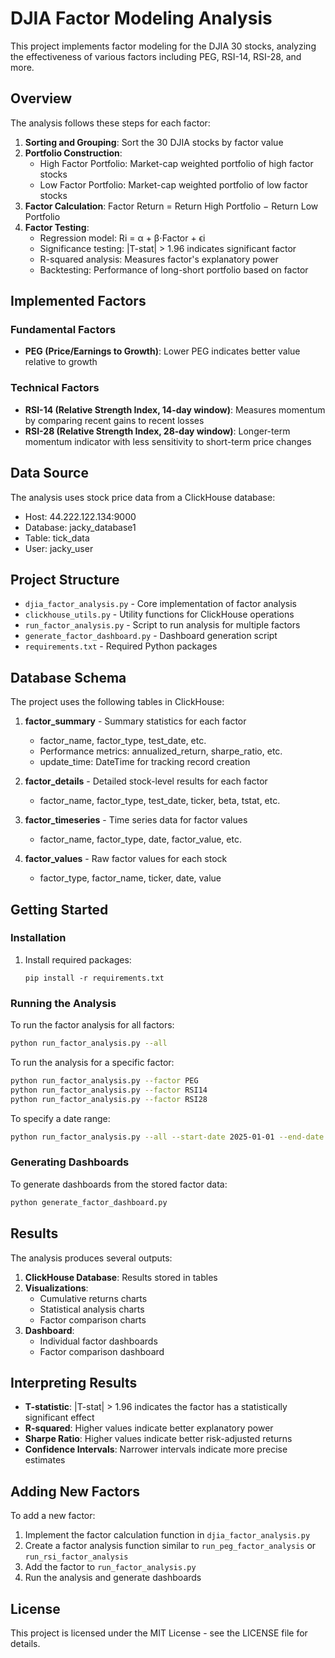 # DJIA Factor Modeling Analysis

This project implements factor modeling for the DJIA 30 stocks, analyzing the effectiveness of various factors including PEG, RSI-14, RSI-28, and more.

## Overview

The analysis follows these steps for each factor:

1. **Sorting and Grouping**: Sort the 30 DJIA stocks by factor value
2. **Portfolio Construction**:
   - High Factor Portfolio: Market-cap weighted portfolio of high factor stocks
   - Low Factor Portfolio: Market-cap weighted portfolio of low factor stocks
3. **Factor Calculation**: Factor Return = Return High Portfolio − Return Low Portfolio
4. **Factor Testing**:
   - Regression model: Ri = α + β⋅Factor + ϵi
   - Significance testing: |T-stat| > 1.96 indicates significant factor
   - R-squared analysis: Measures factor's explanatory power
   - Backtesting: Performance of long-short portfolio based on factor

## Implemented Factors

### Fundamental Factors
- **PEG (Price/Earnings to Growth)**: Lower PEG indicates better value relative to growth

### Technical Factors
- **RSI-14 (Relative Strength Index, 14-day window)**: Measures momentum by comparing recent gains to recent losses
- **RSI-28 (Relative Strength Index, 28-day window)**: Longer-term momentum indicator with less sensitivity to short-term price changes

## Data Source

The analysis uses stock price data from a ClickHouse database:
- Host: 44.222.122.134:9000
- Database: jacky_database1
- Table: tick_data
- User: jacky_user

## Project Structure

- `djia_factor_analysis.py` - Core implementation of factor analysis
- `clickhouse_utils.py` - Utility functions for ClickHouse operations
- `run_factor_analysis.py` - Script to run analysis for multiple factors
- `generate_factor_dashboard.py` - Dashboard generation script
- `requirements.txt` - Required Python packages

## Database Schema

The project uses the following tables in ClickHouse:

1. **factor_summary** - Summary statistics for each factor
   - factor_name, factor_type, test_date, etc.
   - Performance metrics: annualized_return, sharpe_ratio, etc.
   - update_time: DateTime for tracking record creation

2. **factor_details** - Detailed stock-level results for each factor
   - factor_name, factor_type, test_date, ticker, beta, tstat, etc.

3. **factor_timeseries** - Time series data for factor values
   - factor_name, factor_type, date, factor_value, etc.

4. **factor_values** - Raw factor values for each stock
   - factor_type, factor_name, ticker, date, value

## Getting Started

### Installation

1. Install required packages:
   ```
   pip install -r requirements.txt
   ```

### Running the Analysis

To run the factor analysis for all factors:

```bash
python run_factor_analysis.py --all
```

To run the analysis for a specific factor:

```bash
python run_factor_analysis.py --factor PEG
python run_factor_analysis.py --factor RSI14
python run_factor_analysis.py --factor RSI28
```

To specify a date range:

```bash
python run_factor_analysis.py --all --start-date 2025-01-01 --end-date 2025-03-31
```

### Generating Dashboards

To generate dashboards from the stored factor data:

```bash
python generate_factor_dashboard.py
```

## Results

The analysis produces several outputs:

1. **ClickHouse Database**: Results stored in tables
2. **Visualizations**:
   - Cumulative returns charts
   - Statistical analysis charts
   - Factor comparison charts
3. **Dashboard**:
   - Individual factor dashboards
   - Factor comparison dashboard

## Interpreting Results

- **T-statistic**: |T-stat| > 1.96 indicates the factor has a statistically significant effect
- **R-squared**: Higher values indicate better explanatory power
- **Sharpe Ratio**: Higher values indicate better risk-adjusted returns
- **Confidence Intervals**: Narrower intervals indicate more precise estimates

## Adding New Factors

To add a new factor:

1. Implement the factor calculation function in `djia_factor_analysis.py`
2. Create a factor analysis function similar to `run_peg_factor_analysis` or `run_rsi_factor_analysis`
3. Add the factor to `run_factor_analysis.py`
4. Run the analysis and generate dashboards

## License

This project is licensed under the MIT License - see the LICENSE file for details.
